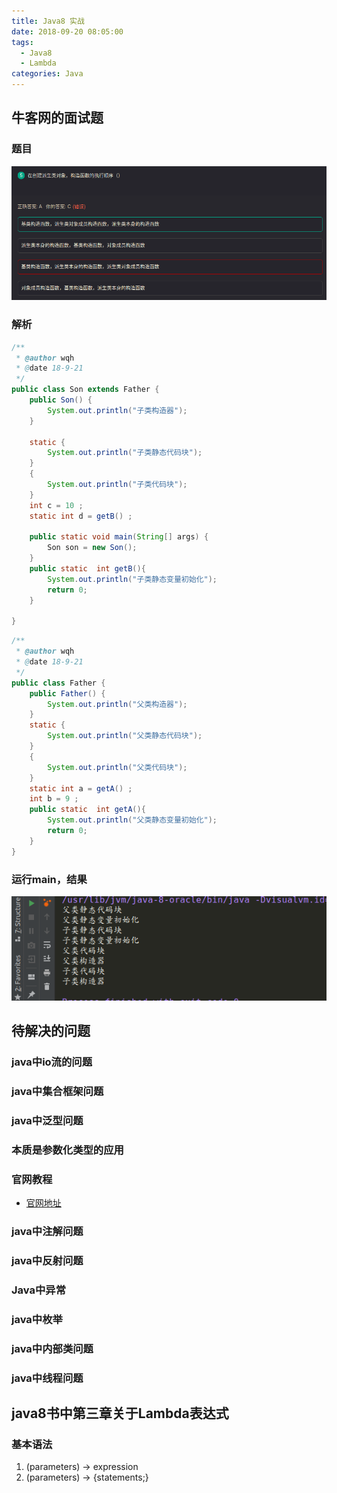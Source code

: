 ```yaml
---
title: Java8 实战
date: 2018-09-20 08:05:00
tags:
  - Java8
  - Lambda
categories: Java
---
```


## 牛客网的面试题
### 题目  
![](https://github.com/wqh0109663/MyOwnMarkDownPhoto/raw/master/Java8/niuke.png)

### 解析
```Java
/**
 * @author wqh
 * @date 18-9-21
 */
public class Son extends Father {
    public Son() {
        System.out.println("子类构造器");
    }

    static {
        System.out.println("子类静态代码块");
    }
    {
        System.out.println("子类代码块");
    }
    int c = 10 ;
    static int d = getB() ;

    public static void main(String[] args) {
        Son son = new Son();
    }
    public static  int getB(){
        System.out.println("子类静态变量初始化");
        return 0;
    }

}


```
```java
/**
 * @author wqh
 * @date 18-9-21
 */
public class Father {
    public Father() {
        System.out.println("父类构造器");
    }
    static {
        System.out.println("父类静态代码块");
    }
    {
        System.out.println("父类代码块");
    }
    static int a = getA() ;
    int b = 9 ;
    public static  int getA(){
        System.out.println("父类静态变量初始化");
        return 0;
    }
}

```
### 运行main，结果
![](https://github.com/wqh0109663/MyOwnMarkDownPhoto/raw/master/Java8/out.png)


## 待解决的问题

### java中io流的问题

### java中集合框架问题

### java中泛型问题
### 本质是参数化类型的应用
### 官网教程  

   * [官网地址](http://cr.openjdk.java.net/~briangoetz/lambda/lambda-state-final.html)

### java中注解问题

### java中反射问题

### Java中异常

### java中枚举

### java中内部类问题

### java中线程问题



## java8书中第三章关于Lambda表达式

### 基本语法

  1. (parameters) -> expression
  2. (parameters) -> {statements;}
